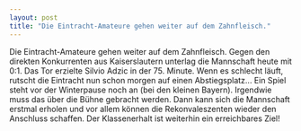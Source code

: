 ```yaml
---
layout: post
title: "Die Eintracht-Amateure gehen weiter auf dem Zahnfleisch."
---
```


Die Eintracht-Amateure gehen weiter auf dem Zahnfleisch. Gegen den direkten Konkurrenten aus Kaiserslautern unterlag die Mannschaft heute mit 0:1. Das Tor erzielte Silvio Adzic in der 75. Minute. Wenn es schlecht läuft, rutscht die Eintracht nun schon morgen auf einen Abstiegsplatz... Ein Spiel steht vor der Winterpause noch an (bei den kleinen Bayern). Irgendwie muss das über die Bühne gebracht werden. Dann kann sich die Mannschaft erstmal erholen und vor allem können die Rekonvaleszenten wieder den Anschluss schaffen. Der Klassenerhalt ist weiterhin ein erreichbares Ziel!
